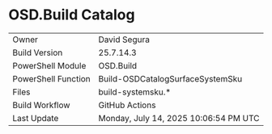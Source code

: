 ﻿# OSD.Build Catalog

| | |
|-|-|
| Owner | David Segura |
| Build Version | 25.7.14.3 |
| PowerShell Module | OSD.Build |
| PowerShell Function | Build-OSDCatalogSurfaceSystemSku |
| Files | build-systemsku.* |
| Build Workflow | GitHub Actions |
| Last Update | Monday, July 14, 2025 10:06:54 PM UTC |
